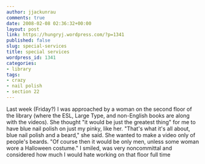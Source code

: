```yaml
---
author: jjackunrau
comments: true
date: 2008-02-08 02:36:32+00:00
layout: post
link: https://hungryj.wordpress.com/?p=1341
published: false
slug: special-services
title: special services
wordpress_id: 1341
categories:
- library
tags:
- crazy
- nail polish
- section 22
---
```


Last week (Friday?) I was approached by a woman on the second floor of the library (where the ESL, Large Type, and non-English books are along with the videos). She thought "it would be just the greatest thing" for me to have blue nail polish on just my pinky, like her. "That's what it's all about, blue nail polish and a beard," she said. She wanted to make a video only of people's beards. "Of course then it would be only men, unless some woman wore a Halloween costume." I smiled, was very noncommittal and considered how much I would hate working on that floor full time
